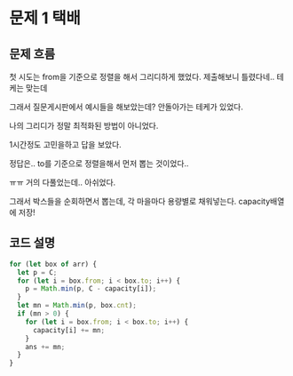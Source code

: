 # 문제 1 택배

## 문제 흐름

첫 시도는 from을 기준으로 정렬을 해서 그리디하게 했었다. 제출해보니 틀렸다네.. 테케는 맞는데

그래서 질문게시판에서 예시들을 해보았는데? 안돌아가는 테케가 있었다.

나의 그리디가 정말 최적화된 방법이 아니었다.

1시간정도 고민을하고 답을 보았다.

정답은.. to를 기준으로 정렬을해서 먼저 뽑는 것이었다..

ㅠㅠ 거의 다풀었는데.. 아쉬었다.

그래서 박스들을 순회하면서 뽑는데, 각 마을마다 용량별로 채워넣는다. capacity배열에 저장!

## 코드 설명

```js
for (let box of arr) {
  let p = C;
  for (let i = box.from; i < box.to; i++) {
    p = Math.min(p, C - capacity[i]);
  }
  let mn = Math.min(p, box.cnt);
  if (mn > 0) {
    for (let i = box.from; i < box.to; i++) {
      capacity[i] += mn;
    }
    ans += mn;
  }
}
```
